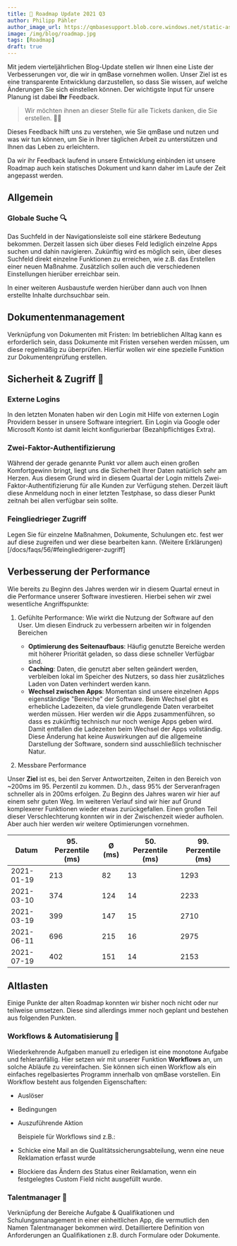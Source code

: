 ```yaml
---
title: 🚀 Roadmap Update 2021 Q3
author: Philipp Pähler
author_image_url: https://qmbasesupport.blob.core.windows.net/static-assets/img/persons/paehler_round.png
image: /img/blog/roadmap.jpg
tags: [Roadmap]
draft: true
---
```


Mit jedem vierteljährlichen Blog-Update stellen wir Ihnen eine Liste der Verbesserungen vor, die wir in qmBase vornehmen wollen. Unser Ziel ist es eine transparente Entwicklung darzustellen, so dass Sie wissen, auf welche Änderungen Sie sich einstellen können.
Der wichtigste Input für unsere Planung ist dabei **Ihr** Feedback.

> Wir möchten ihnen an dieser Stelle für alle Tickets danken, die Sie erstellen. 💐🙏

Dieses Feedback hilft uns zu verstehen, wie Sie qmBase und nutzen und was wir tun können, um Sie in Ihrer täglichen Arbeit zu unterstützen und Ihnen das Leben zu erleichtern.

Da wir ihr Feedback laufend in unsere Entwicklung einbinden ist unsere Roadmap auch kein statisches Dokument und kann daher im Laufe der Zeit angepasst werden.

<!--truncate-->

## Allgemein

### Globale Suche 🔍

Das Suchfeld in der Navigationsleiste soll eine stärkere Bedeutung bekommen. Derzeit lassen sich über dieses Feld lediglich einzelne Apps suchen und dahin navigieren. Zukünftig wird es möglich sein, über dieses Suchfeld direkt einzelne Funktionen zu erreichen, wie z.B. das Erstellen einer neuen Maßnahme. Zusätzlich sollen auch die verschiedenen Einstellungen hierüber erreichbar sein.

In einer weiteren Ausbaustufe werden hierüber dann auch von Ihnen erstellte Inhalte durchsuchbar sein.

## Dokumentenmanagement

Verknüpfung von Dokumenten mit Fristen: Im betrieblichen Alltag kann es erforderlich sein, dass Dokumente mit Fristen versehen werden müssen, um diese regelmäßig zu überprüfen. Hierfür wollen wir eine spezielle Funktion zur Dokumentenprüfung erstellen.

## Sicherheit & Zugriff 🔐

### Externe Logins

In den letzten Monaten haben wir den Login mit Hilfe von externen Login Providern besser in unsere Software integriert. Ein Login via Google oder Microsoft Konto ist damit leicht konfigurierbar (Bezahlpflichtiges Extra).

### Zwei-Faktor-Authentifizierung

Während der gerade genannte Punkt vor allem auch einen großen Komfortgewinn bringt, liegt uns die Sicherheit Ihrer Daten natürlich sehr am Herzen. Aus diesem Grund wird in diesem Quartal der Login mittels Zwei-Faktor-Authentifizierung für alle Kunden zur Verfügung stehen.
Derzeit läuft diese Anmeldung noch in einer letzten Testphase, so dass dieser Punkt zeitnah bei allen verfügbar sein sollte.

### Feingliedrieger Zugriff

Legen Sie für einzelne Maßnahmen, Dokumente, Schulungen etc. fest wer auf diese zugreifen und wer diese bearbeiten kann. (Weitere Erklärungen)[/docs/faqs/56/#feingliedrigerer-zugriff]

## Verbesserung der Performance

Wie bereits zu Beginn des Jahres werden wir in diesem Quartal erneut in die Performance unserer Software investieren. Hierbei sehen wir zwei wesentliche Angriffspunkte:

1. Gefühlte Performance: Wie wirkt die Nutzung der Software auf den User. Um diesen Eindruck zu verbessern arbeiten wir in folgenden Bereichen

   - **Optimierung des Seitenaufbaus**: Häufig genutzte Bereiche werden mit höherer Priorität geladen, so dass diese schneller Verfügbar sind.
   - **Caching**: Daten, die genutzt aber selten geändert werden, verbleiben lokal im Speicher des Nutzers, so dass hier zusätzliches Laden von Daten verhindert werden kann.
   - **Wechsel zwischen Apps**: Momentan sind unsere einzelnen Apps eigenständige "Bereiche" der Software. Beim Wechsel gibt es erhebliche Ladezeiten, da viele grundlegende Daten verarbeitet werden müssen. Hier werden wir die Apps zusammenführen, so dass es zukünftig technisch nur noch wenige Apps geben wird. Damit entfallen die Ladezeiten beim Wechsel der Apps vollständig. Diese Änderung hat keine Auswirkungen auf die allgemeine Darstellung der Software, sondern sind ausschließlich technischer Natur.

2. Messbare Performance

Unser **Ziel** ist es, bei den Server Antwortzeiten, Zeiten in den Bereich von ~200ms im 95. Perzentil zu kommen. D.h., dass 95% der Serveranfragen schneller als in 200ms erfolgen. Zu Beginn des Jahres waren wir hier auf einem sehr guten Weg. Im weiteren Verlauf sind wir hier auf Grund komplexerer Funktionen wieder etwas zurückgefallen. Einen großen Teil dieser Verschlechterung konnten wir in der Zwischenzeit wieder aufholen. Aber auch hier werden wir weitere Optimierungen vornehmen.

| Datum      | 95. Perzentile (ms) | Ø (ms) | 50. Perzentile (ms) | 99. Perzentile (ms) |
| ---------- | ------------------- | ------ | ------------------- | ------------------- |
| 2021-01-19 | 213                 | 82     | 13                  | 1293                |
| 2021-03-10 | 374                 | 124    | 14                  | 2233                |
| 2021-03-19 | 399                 | 147    | 15                  | 2710                |
| 2021-06-11 | 696                 | 215    | 16                  | 2975                |
| 2021-07-19 | 402                 | 151    | 14                  | 2153                |

## Altlasten

Einige Punkte der alten Roadmap konnten wir bisher noch nicht oder nur teilweise umsetzen. Diese sind allerdings immer noch geplant und bestehen aus folgenden Punkten.

### Workflows & Automatisierung 🤖

Wiederkehrende Aufgaben manuell zu erledigen ist eine monotone Aufgabe und fehleranfällig. Hier setzen wir mit unserer Funktion **Workflows** an, um solche Abläufe zu vereinfachen.
Sie können sich einen Workflow als ein einfaches regelbasiertes Programm innerhalb von qmBase vorstellen.
Ein Workflow besteht aus folgenden Eigenschaften:

- Auslöser
- Bedingungen
- Auszuführende Aktion

  Beispiele für Workflows sind z.B.:

- Schicke eine Mail an die Qualitätssicherungsabteilung, wenn eine neue Reklamation erfasst wurde
- Blockiere das Ändern des Status einer Reklamation, wenn ein festgelegtes Custom Field nicht ausgefüllt wurde.

### Talentmanager 🤡

Verknüpfung der Bereiche Aufgabe & Qualifikationen und Schulungsmanagement in einer einheitlichen App, die vermutlich den Namen Talentmanager bekommen wird. Detailliertere Definition von Anforderungen an Qualifikationen z.B. durch Formulare oder Dokumente.
